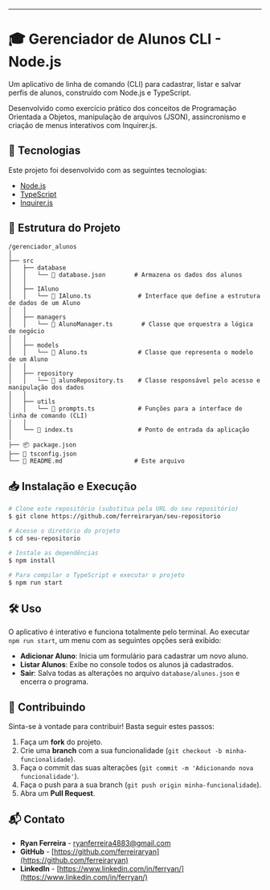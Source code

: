 -----

# 🎓 Gerenciador de Alunos CLI - Node.js

Um aplicativo de linha de comando (CLI) para cadastrar, listar e salvar perfis de alunos, construído com Node.js e TypeScript.

Desenvolvido como exercício prático dos conceitos de Programação Orientada a Objetos, manipulação de arquivos (JSON), assincronismo e criação de menus interativos com Inquirer.js.

## 🚀 Tecnologias

Este projeto foi desenvolvido com as seguintes tecnologias:

  - [Node.js](https://nodejs.org/en)
  - [TypeScript](https://www.typescriptlang.org/)
  - [Inquirer.js](https://github.com/SBoudrias/Inquirer.js/)

## 📂 Estrutura do Projeto

```
/gerenciador_alunos
│
├── src
│   ├── database
│   │   └── 📄 database.json        # Armazena os dados dos alunos
│   │
│   ├── IAluno
│   │   └── 📜 IAluno.ts             # Interface que define a estrutura de dados de um Aluno
│   │
│   ├── managers
│   │   └── 📜 AlunoManager.ts        # Classe que orquestra a lógica de negócio
│   │
│   ├── models
│   │   └── 📜 Aluno.ts              # Classe que representa o modelo de um Aluno
│   │
│   ├── repository
│   │   └── 📜 alunoRepository.ts    # Classe responsável pelo acesso e manipulação dos dados
│   │
│   ├── utils
│   │   └── 📜 prompts.ts            # Funções para a interface de linha de comando (CLI)
│   │
│   └── 📜 index.ts                  # Ponto de entrada da aplicação
│
├── 📦 package.json
├── 📄 tsconfig.json
└── 📄 README.md                    # Este arquivo
```

## 📥 Instalação e Execução

```sh
# Clone este repositório (substitua pela URL do seu repositório)
$ git clone https://github.com/ferreiraryan/seu-repositorio

# Acesse o diretório do projeto
$ cd seu-repositorio

# Instale as dependências
$ npm install

# Para compilar o TypeScript e executar o projeto
$ npm run start
```

## 🛠️ Uso

O aplicativo é interativo e funciona totalmente pelo terminal. Ao executar `npm run start`, um menu com as seguintes opções será exibido:

  - **Adicionar Aluno**: Inicia um formulário para cadastrar um novo aluno.
  - **Listar Alunos**: Exibe no console todos os alunos já cadastrados.
  - **Sair**: Salva todas as alterações no arquivo `database/alunos.json` e encerra o programa.

## 🤝 Contribuindo

Sinta-se à vontade para contribuir\! Basta seguir estes passos:

1.  Faça um **fork** do projeto.
2.  Crie uma **branch** com a sua funcionalidade (`git checkout -b minha-funcionalidade`).
3.  Faça o commit das suas alterações (`git commit -m 'Adicionando nova funcionalidade'`).
4.  Faça o push para a sua branch (`git push origin minha-funcionalidade`).
5.  Abra um **Pull Request**.

## 📬 Contato

  - **Ryan Ferreira** - [ryanferreira4883@gmail.com](mailto:ryanferreira4883@gmail.com)
  - **GitHub** - [https://github.com/ferreiraryan](https://github.com/ferreiraryan)
  - **LinkedIn** - [https://www.linkedin.com/in/ferryan/](https://www.linkedin.com/in/ferryan/)
